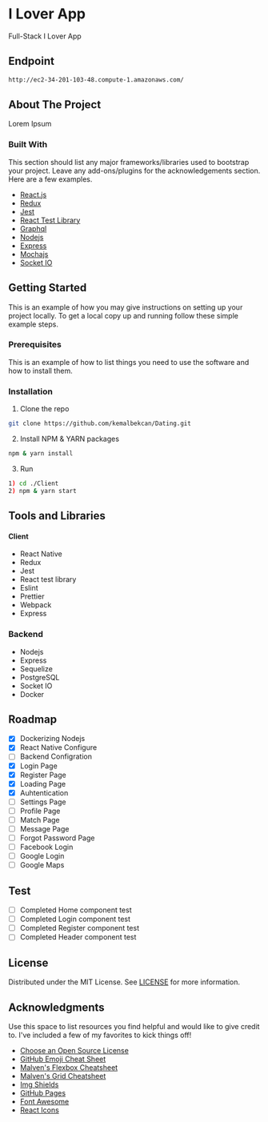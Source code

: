 # I Lover App

Full-Stack I Lover App

## Endpoint

```sh
http://ec2-34-201-103-48.compute-1.amazonaws.com/
```

## About The Project

Lorem Ipsum

### Built With

This section should list any major frameworks/libraries used to bootstrap your project. Leave any add-ons/plugins for the acknowledgements section. Here are a few examples.

- [React.js](https://reactjs.org/)
- [Redux](https://redux.js.org/)
- [Jest](https://jestjs.io/)
- [React Test Library](https://testing-library.com/docs/react-testing-library/intro/)
- [Graphql](https://graphql.org/)
- [Nodejs](https://nodejs.org/en/)
- [Express](https://expressjs.com/)
- [Mochajs](https://mochajs.org/)
- [Socket IO](https://socket.io/)

## Getting Started

This is an example of how you may give instructions on setting up your project locally.
To get a local copy up and running follow these simple example steps.

### Prerequisites

This is an example of how to list things you need to use the software and how to install them.

### Installation

1. Clone the repo

```sh
git clone https://github.com/kemalbekcan/Dating.git
```

2. Install NPM & YARN packages

```sh
npm & yarn install
```

3. Run

```sh
1) cd ./Client
2) npm & yarn start
```

## Tools and Libraries

#### Client

- React Native
- Redux
- Jest
- React test library
- Eslint
- Prettier
- Webpack
- Express

### Backend

- Nodejs
- Express
- Sequelize
- PostgreSQL
- Socket IO
- Docker

## Roadmap

- [x] Dockerizing Nodejs
- [x] React Native Configure<br />
- [ ] Backend Configration<br />
- [x] Login Page<br />
- [x] Register Page<br />
- [x] Loading Page<br />
- [x] Auhtentication<br />
- [ ] Settings Page<br />
- [ ] Profile Page<br />
- [ ] Match Page<br />
- [ ] Message Page<br />
- [ ] Forgot Password Page<br />
- [ ] Facebook Login<br />
- [ ] Google Login<br />
- [ ] Google Maps<br />

## Test

- [ ] Completed Home component test<br />
- [ ] Completed Login component test<br />
- [ ] Completed Register component test<br />
- [ ] Completed Header component test<br />

## License

Distributed under the MIT License. See [LICENSE](LICENSE) for more information.

## Acknowledgments

Use this space to list resources you find helpful and would like to give credit to. I've included a few of my favorites to kick things off!

- [Choose an Open Source License](https://choosealicense.com)
- [GitHub Emoji Cheat Sheet](https://www.webpagefx.com/tools/emoji-cheat-sheet)
- [Malven's Flexbox Cheatsheet](https://flexbox.malven.co/)
- [Malven's Grid Cheatsheet](https://grid.malven.co/)
- [Img Shields](https://shields.io)
- [GitHub Pages](https://pages.github.com)
- [Font Awesome](https://fontawesome.com)
- [React Icons](https://react-icons.github.io/react-icons/search)